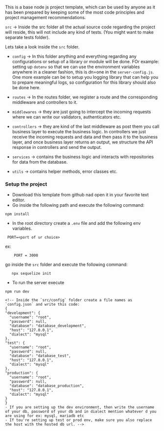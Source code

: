 This is a base node js project template, which can be used by anyone as it has been prepared by keeping some of the most code principles and project management recommendations.

`src` -> Inside the src folder all the actual source code regarding the project will reside, this will not include any kind of tests. (You might want to make separate tests folder).

Lets take a look inside the `src` folder.

- `config` -> In this folder anything and everything regarding any configurations or setup of a library or module will be done. FOr example: setting up `dotenv` so that we can use the environment variables anywhere in a cleaner fashion, this is dn=one in the `server-config.js`. One more example can be to setup you logging library that can help you to prepare meaningful logs, so configuration for this library should also be done here.

- `routes` -> In the routes folder, we register a route and the corresponding middleware and controllers to it.

- `middlewares` -> they are just going to intercept the incoming requests where we can write our validators, authenticators etc.

- `controllers` -> they are kind of the last middleware as post them you call business layer to execute the business logic. In controllers we just receive the incoming requests and data and then pass it to the business layer, and once business layer returns an output, we structure the API response in controllers and send the output.

- `services` -> contains the business logic and interacts with repositories for data from the database.
- `utils` -> contains helper methods, error classes etc.

### Setup the project

- Download this template from github nad open it in your favorite text editor.
- Go inside the following path and execute the following command:
```
npm install
```
- In the root directory create a `.env` file and add the following env variables.

```
 PORT=<port of ur choice> 
```

ex: 
```
    PORT = 3000
```
go inside the `src` folder and execute the following command:
   ```
      npx sequelize init
   ```
  - To run the server execute
  ```
  npm run dev

<!-- Inside the `src/config` folder create a file names as `config.json` and write this code:
{
  "development": {
    "username": "root",
    "password": null,
    "database": "database_development",
    "host": "127.0.0.1",
    "dialect": "mysql"
  },
  "test": {
    "username": "root",
    "password": null,
    "database": "database_test",
    "host": "127.0.0.1",
    "dialect": "mysql"
  },
  "production": {
    "username": "root",
    "password": null,
    "database": "database_production",
    "host": "127.0.0.1",
    "dialect": "mysql"
  }
}
- If you are setting up the dev environment, then write the username of your db, password of your db and in dialect mention whatever d you are using for ex: mysql, mariadb etc
- If tou're setting up test or prod env, make sure you also replace the host with the hosted db url. -->